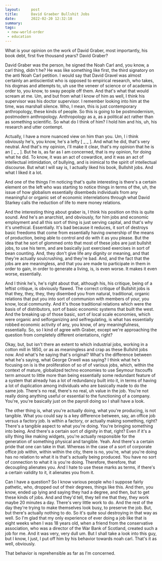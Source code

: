 ```yaml
---
layout:     post
title:      David Graeber Bullshit Jobs
date:       2022-02-20 12:32:18
summary:    
tags:
 - new-world-order
 - education
---
```


What is your opinion on the work of David Graber, most importantly, his book debt, first five thousand years? David Graber?

David Graber was the person, he signed the Noah Carl and, you know, a carl thing, didn't he? He was like something like first, the third signatory on the anti Noah Carl petition. I would say that David Gravel was almost certainly an antiscientist who is opposed to empirical research, who takes, his dogmas and attempts to, uh use the veneer of science or of academia in order to, you know, to sway people off them. And that's what that would scream at me. Um, and but from what I know of him as well, I think his supervisor was his doctor supervisor. I remember looking into him at the time, was marshall silence. Who, I mean, this is just contemporary anthropology, these kinds of people. So this is going to be postmodernism, postmodern anthropology. Anthropology as a, as a political act rather than as something scientific. So what do I think of him? I hold him and his, uh, his research and utter contempt.

Actually, I have a more nuanced view on him than you. Um, I i think obviously he's, you know, he's a lefty [ _ _ ]. And what he did, that's very neutral. And that's my opinion, i'll make it clear, that's my opinion that he is an [ _ _ ]. But he is, as far as I am concerned, that is my opinion, for doing what he did. To know, it was an act of cowardice, and it was an act of intellectual intimidation, of bullying, and is inimical to the spirit of intellectual discourse. But what I will say is, I actually liked his book, Bullshit jobs. And what I liked it a lot.

And one of the things I'm noticing that's quite interesting is there's a certain element on the left who was starting to notice things in terms of the, uh, the issue of how globalism essentially disembeds individuals from any meaningful or organic set of economic interrelations through what David Starkey calls the reduction of life to mere money relations.

And the interesting thing about graber is, I think his position on this is quite sound. And he's an anarchist, and obviously, for him jobs and economic employment and all this sort of thing is just serving capital, and that's why it's unethical. Essentially. It's bad because it reduces, it sort of destroys basic freedoms that come from essentially having ownership of the means of production, being able to control and do with it as you please. But the idea that he sort of glommed onto that most of these jobs are just bullshit jobs, to use his term, and are basically just exercised exercises in sort of bean counting. And, they don't give life any dignity or meaning, and that they're actually soulcrushing, and they're bad. And, and the fact that the jobs are are meaningless, and that you are made to participate in them in order to gain, in order to generate a living, is, is even worse. It makes it even worse, essentially.

And I think he's, he's right about that, although his, his critique, being of a leftist critique, is obviously flawed. The correct critique of Bullshit jobs is that they, they, they, they disembed you from natural, traditional, organic relations that put you into sort of communion with members of your, you know, local community. And it's those traditional relations which were the basis of of distributors, sort of basic economic systems that built the west. And the breaking up of those basic, sort of local scale economies, which were organic and selforganizing and selfregulating, is what has essentially robbed economic activity of any, you know, of any meaningfulness, essentially. So, so I kind of agree with Graber, except we're approaching the question from completely different orientations, right?

Okay, but, but isn't there an extent to which industrial jobs, working in a cotton mill in 1850, or as as meaningless and crap as these Bullshit jobs now. And what's he saying that's original? What's the difference between what he's saying, what George Orwell was saying? I think what he's focusing on is is the proliferation of so of of various jobs, which, within the context of mature, globalized techno economies to use Seymour Itscouffs term amount to little more than being essentially some redundant feature of a system that already has a lot of redundancy built into it, in terms of having a lot of duplication among individuals who are basically made to do the same job. There's no real, there's no real, uh value in the job. You're not really doing anything useful or essential to the functioning of a company. You're, you're basically just on the payroll doing so I shall have a look.

The other thing is, what you're actually doing, what you're producing, is not tangible. What you could say is a key difference between, say, an office job versus a factory job. Is within a factory, or actually making something, right? There's a tangible aspect to what you're doing. You're bringing something into being. And there's a certain sort of dignity in that, right? Even if it's a silly thing like making widgets, you're actually responsible for the generation of something physical and tangible. Yeah. And there's a certain pride that one can take in that. Whereas in the case of a sort of corporate office job within, within within the city, there is no, you're, what you're doing has no relation to what it is that's actually being produced. You have no sort of connection to what it is you're doing. Therefore, therefore, that decoupling alienates you. And I hate to use these marks as terms, if there's a certain validity to it, it alienates you from it.

Can I have a question? So I know various people who I suppose fairly pathetic, who, dropped out of their degrees, things like this. And then, you know, ended up lying and saying they had a degree, and then, but to get these kinds of jobs. And and they'd tell, they tell me that they, they work maybe 20 minutes a day. There's very little work to do. And the rest of the day they're trying to make themselves look busy, to preserve the job. But, but there's actually nothing to do. So it's quite soul destroying in that way as well. So I'm glad that my only experience of ever doing a job like that is eight weeks when I was 18 years old, when a friend from the conservative association, who was a director of the War Bank of Scotland, created such a job for me. And it was very, very dull um. But I shall take a look into this guy, but I know, I just, I put off him by his behavior towards noah carl. That's it as well, obviously. 

That behavior is reprehensible as far as I'm concerned.